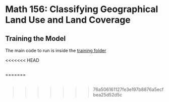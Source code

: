 # Math 156: Classifying Geographical Land Use and Land Coverage

## Training the Model

The main code to run is inside the [training folder](training/training.ipynb)

<<<<<<< HEAD
## 
=======
## 
>>>>>>> 76a506161127fe3e197b8876a5ecfbea25d52d5c

